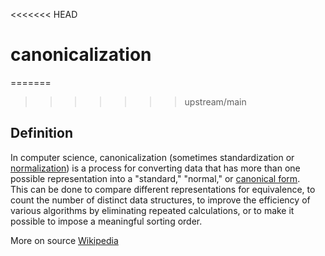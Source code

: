 <<<<<<< HEAD
# canonicalization
=======
>>>>>>> upstream/main
## Definition
In computer science, canonicalization (sometimes standardization or [normalization](https://en.wikipedia.org/wiki/Normalization_(statistics))) is a process for converting data that has more than one possible representation into a "standard," "normal," or [canonical form](https://en.wikipedia.org/wiki/Canonical_form).  
This can be done to compare different representations for equivalence, to count the number of distinct data structures, to improve the efficiency of various algorithms by eliminating repeated calculations, or to make it possible to impose a meaningful sorting order.

More on source [Wikipedia](https://en.wikipedia.org/wiki/Canonicalization)
